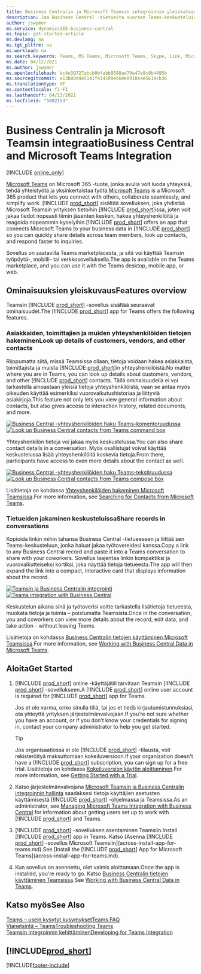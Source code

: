 ```yaml
---
title: Business Centralin ja Microsoft Teamsin integroinnin yleiskatsaus | Microsoft Docs
description: Jaa Business Central -tietueita suoraan Teams-keskusteluissa.
author: jswymer
ms.service: dynamics365-business-central
ms.topic: get-started-article
ms.devlang: na
ms.tgt_pltfrm: na
ms.workload: na
ms.search.keywords: Teams, MS Teams, Microsoft Teams, Skype, Link, Microsoft 365, collaborate, collaboration, teamwork
ms.date: 04/12/2021
ms.author: jswymer
ms.openlocfilehash: bc4e39727abcb0bfabb9580ad79e47e9c0b4495b
ms.sourcegitcommit: e13b80d4e5141f414109e660e0918eae561acb36
ms.translationtype: HT
ms.contentlocale: fi-FI
ms.lasthandoff: 04/13/2021
ms.locfileid: "5882153"
---
```

# <a name="business-central-and-microsoft-teams-integration"></a><span data-ttu-id="fbedd-103">Business Centralin ja Microsoft Teamsin integraatio</span><span class="sxs-lookup"><span data-stu-id="fbedd-103">Business Central and Microsoft Teams Integration</span></span>

[!INCLUDE [online_only](includes/online_only.md)]

<span data-ttu-id="fbedd-104">[Microsoft Teams](https://www.microsoft.com/en-us/microsoft-365/microsoft-teams) on Microsoft 365 -tuote, jonka avulla voit luoda yhteyksiä, tehdä yhteistyötä ja yksinkertaistaa työtä.</span><span class="sxs-lookup"><span data-stu-id="fbedd-104">[Microsoft Teams](https://www.microsoft.com/en-us/microsoft-365/microsoft-teams) is a Microsoft 365 product that lets you connect with others, collaborate seamlessly, and simplify work.</span></span> <span data-ttu-id="fbedd-105">[!INCLUDE [prod_short](includes/prod_short.md)] sisältää sovelluksen, joka yhdistää Microsoft Teamsin yrityksen tietoihin [!INCLUDE [prod_short](includes/prod_short.md)]issa, joten voit jakaa tiedot nopeasti tiimin jäsenten kesken, hakea yhteyshenkilöitä ja reagoida nopeammin kyselyihin.</span><span class="sxs-lookup"><span data-stu-id="fbedd-105">[!INCLUDE [prod_short](includes/prod_short.md)] offers an app that connects Microsoft Teams to your business data in [!INCLUDE [prod_short](includes/prod_short.md)] so you can quickly share details across team members, look up contacts, and respond faster to inquiries.</span></span>

<span data-ttu-id="fbedd-106">Sovellus on saatavilla Teams marketplacesta, ja sitä voi käyttää Teamsin työpöytä-, mobiili- tai verkkosovelluksella.</span><span class="sxs-lookup"><span data-stu-id="fbedd-106">The app is available on the Teams marketplace, and you can use it with the Teams desktop, mobile app, or web.</span></span>

## <a name="features-overview"></a><span data-ttu-id="fbedd-107">Ominaisuuksien yleiskuvaus</span><span class="sxs-lookup"><span data-stu-id="fbedd-107">Features overview</span></span>

<span data-ttu-id="fbedd-108">Teamsin [!INCLUDE [prod_short](includes/prod_short.md)] -sovellus sisältää seuraavat ominaisuudet.</span><span class="sxs-lookup"><span data-stu-id="fbedd-108">The [!INCLUDE [prod_short](includes/prod_short.md)] app for Teams offers the following features.</span></span>

### <a name="look-up-details-of-customers-vendors-and-other-contacts"></a><span data-ttu-id="fbedd-109">Asiakkaiden, toimittajien ja muiden yhteyshenkilöiden tietojen hakeminen</span><span class="sxs-lookup"><span data-stu-id="fbedd-109">Look up details of customers, vendors, and other contacts</span></span>

<span data-ttu-id="fbedd-110">Riippumatta siitä, missä Teamsissa ollaan, tietoja voidaan hakea asiakkaista, toimittajista ja muista [!INCLUDE [prod_short](includes/prod_short.md)]in yhteyshenkilöistä.</span><span class="sxs-lookup"><span data-stu-id="fbedd-110">No matter where you are in Teams, you can look up details about customers, vendors, and other [!INCLUDE [prod_short](includes/prod_short.md)] contacts.</span></span> <span data-ttu-id="fbedd-111">Tällä ominaisuudella ei voi tarkastella ainoastaan yleisiä tietoja yhteyshenkilöistä, vaan se antaa myös oikeuden käyttää esimerkiksi vuorovaikutushistoriaa ja liittyviä asiakirjoja.</span><span class="sxs-lookup"><span data-stu-id="fbedd-111">This feature not only lets you view general information about contacts, but also gives access to interaction history, related documents, and more.</span></span>

 <span data-ttu-id="fbedd-112">[![Business Central -yhteyshenkilöiden haku Teams-komentoruudussa](media/teams-contacts-overview.png)](media/teams-contacts-overview.png#lightbox)</span><span class="sxs-lookup"><span data-stu-id="fbedd-112">[![Look up Business Central contacts from Teams command box](media/teams-contacts-overview.png)](media/teams-contacts-overview.png#lightbox)</span></span>

<span data-ttu-id="fbedd-113">Yhteyshenkilön tietoja voi jakaa myös keskustelussa.</span><span class="sxs-lookup"><span data-stu-id="fbedd-113">You can also share contact details in a conversation.</span></span> <span data-ttu-id="fbedd-114">Myös osallistujat voivat käyttää keskustelussa lisää yhteyshenkilöitä koskevia tietoja.</span><span class="sxs-lookup"><span data-stu-id="fbedd-114">From there, participants have access to even more details about the contact as well.</span></span>

 <span data-ttu-id="fbedd-115">[![Business Central -yhteyshenkilöiden haku Teams-tekstiruudussa](media/teams-contacts.png)](media/teams-contacts.png#lightbox)</span><span class="sxs-lookup"><span data-stu-id="fbedd-115">[![Look up Business Central contacts from Teams compose box](media/teams-contacts.png)](media/teams-contacts.png#lightbox)</span></span>

<span data-ttu-id="fbedd-116">Lisätietoja on kohdassa [Yhteyshenkilöiden hakeminen Microsoft Teamsissa](across-search-contacts-teams.md).</span><span class="sxs-lookup"><span data-stu-id="fbedd-116">For more information, see [Searching for Contacts from Microsoft Teams](across-search-contacts-teams.md).</span></span>

### <a name="share-records-in-conversations"></a><span data-ttu-id="fbedd-117">Tietueiden jakaminen keskusteluissa</span><span class="sxs-lookup"><span data-stu-id="fbedd-117">Share records in conversations</span></span>

<span data-ttu-id="fbedd-118">Kopioida linkin mihin tahansa Business Central -tietueeseen ja liittää sen Teams-keskusteluun, jonka haluat jakaa työtovereidesi kanssa.</span><span class="sxs-lookup"><span data-stu-id="fbedd-118">Copy a link to any Business Central record and paste it into a Teams conversation to share with your coworkers.</span></span> <span data-ttu-id="fbedd-119">Sovellus laajentaa linkin kompaktiksi ja vuorovaikutteiseksi kortiksi, joka näyttää tietoja tietueesta.</span><span class="sxs-lookup"><span data-stu-id="fbedd-119">The app will then expand the link into a compact, interactive card that displays information about the record.</span></span>

<span data-ttu-id="fbedd-120">[![Teamsin ja Business Centralin integrointi](media/teams-intro-v3.png)](media/teams-intro-v3.png#lightbox)</span><span class="sxs-lookup"><span data-stu-id="fbedd-120">[![Teams integration with Business Central](media/teams-intro-v3.png)](media/teams-intro-v3.png#lightbox)</span></span>

<span data-ttu-id="fbedd-121">Keskustelun aikana sinä ja työtoverisi voitte tarkastella lisätietoja tietueesta, muokata tietoja ja toimia – poistumatta Teamsista.</span><span class="sxs-lookup"><span data-stu-id="fbedd-121">Once in the conversation, you and coworkers can view more details about the record, edit data, and take action - without leaving Teams.</span></span>

<span data-ttu-id="fbedd-122">Lisätietoja on kohdassa [Business Centralin tietojen käyttäminen Microsoft Teamsissa](across-working-with-teams.md).</span><span class="sxs-lookup"><span data-stu-id="fbedd-122">For more information, see [Working with Business Central Data in Microsoft Teams](across-working-with-teams.md).</span></span>

## <a name="get-started"></a><span data-ttu-id="fbedd-123">Aloita</span><span class="sxs-lookup"><span data-stu-id="fbedd-123">Get Started</span></span>

1. <span data-ttu-id="fbedd-124">[!INCLUDE [prod_short](includes/prod_short.md)] online -käyttäjätili tarvitaan Teamsin [!INCLUDE [prod_short](includes/prod_short.md)] -sovellukseen.</span><span class="sxs-lookup"><span data-stu-id="fbedd-124">A [!INCLUDE [prod_short](includes/prod_short.md)] online user account is required for [!INCLUDE [prod_short](includes/prod_short.md)] app for Teams.</span></span>

    <span data-ttu-id="fbedd-125">Jos et ole varma, onko sinulla tiliä, tai jos et tiedä kirjautumistunnuksiasi, ota yhteyttä yrityksen järjestelmänvalvojaan.</span><span class="sxs-lookup"><span data-stu-id="fbedd-125">If you’re not sure whether you have an account, or if you don’t know your credentials for signing in, contact your company administrator to help you get started.</span></span>

    > [!TIP]
    > <span data-ttu-id="fbedd-126">Jos organisaatiossa ei ole [!INCLUDE [prod_short](includes/prod_short.md)] -tilausta, voit rekisteröityä maksuttomaan kokeiluversioon.</span><span class="sxs-lookup"><span data-stu-id="fbedd-126">If your organization doesn't have a [!INCLUDE [prod_short](includes/prod_short.md)] subscription, you can sign up for a free trial.</span></span> <span data-ttu-id="fbedd-127">Lisätietoja on kohdassa [Kokeiluversion käytön aloittaminen](across-preview.md#getting-started-with-a-trial).</span><span class="sxs-lookup"><span data-stu-id="fbedd-127">For more information, see [Getting Started with a Trial](across-preview.md#getting-started-with-a-trial).</span></span>

2. <span data-ttu-id="fbedd-128">Katso järjestelmänvalvojana [Microsoft Teamsin ja Business Centralin integroinnin hallinta](admin-teams-integration.md) saadaksesi tietoja käyttäjien asetusten käyttämisestä [!INCLUDE [prod_short](includes/prod_short.md)] -ohjelmassa ja Teamsissa.</span><span class="sxs-lookup"><span data-stu-id="fbedd-128">As an administrator, see [Managing Microsoft Teams Integration with Business Central](admin-teams-integration.md) for information about getting users set up to work with [!INCLUDE [prod_short](includes/prod_short.md)] and Teams.</span></span>
3. <span data-ttu-id="fbedd-129">[!INCLUDE [prod_short](includes/prod_short.md)] -sovelluksen asentaminen Teamsiin.</span><span class="sxs-lookup"><span data-stu-id="fbedd-129">Install [!INCLUDE [prod_short](includes/prod_short.md)] app in Teams.</span></span> <span data-ttu-id="fbedd-130">Katso [Asenna [!INCLUDE [prod_short](includes/prod_short.md)] -sovellus Microsoft Teamsiin](across-install-app-for-teams.md).</span><span class="sxs-lookup"><span data-stu-id="fbedd-130">See [Install the [!INCLUDE [prod_short](includes/prod_short.md)] App for Microsoft Teams](across-install-app-for-teams.md).</span></span>
4. <span data-ttu-id="fbedd-131">Kun sovellus on asennettu, olet valmis aloittamaan.</span><span class="sxs-lookup"><span data-stu-id="fbedd-131">Once the app is installed, you're ready to go.</span></span> <span data-ttu-id="fbedd-132">Katso [Business Centralin tietojen käyttäminen Teamsissa](across-working-with-teams.md).</span><span class="sxs-lookup"><span data-stu-id="fbedd-132">See [Working with Business Central Data in Teams](across-working-with-teams.md).</span></span> 

## <a name="see-also"></a><span data-ttu-id="fbedd-133">Katso myös</span><span class="sxs-lookup"><span data-stu-id="fbedd-133">See Also</span></span>

[<span data-ttu-id="fbedd-134">Teams – usein kysytyt kysymykset</span><span class="sxs-lookup"><span data-stu-id="fbedd-134">Teams FAQ</span></span>](teams-faq.md)  
[<span data-ttu-id="fbedd-135">Vianetsintä – Teams</span><span class="sxs-lookup"><span data-stu-id="fbedd-135">Troubleshooting Teams</span></span>](admin-teams-troubleshooting.md)  
[<span data-ttu-id="fbedd-136">Teamsin integroinnin kehittäminen</span><span class="sxs-lookup"><span data-stu-id="fbedd-136">Developing for Teams Integration</span></span>](/dynamics365/business-central/dev-itpro/developer/devenv-develop-for-teams)
  
## [!INCLUDE[prod_short](includes/free_trial_md.md)]  


[!INCLUDE[footer-include](includes/footer-banner.md)]
